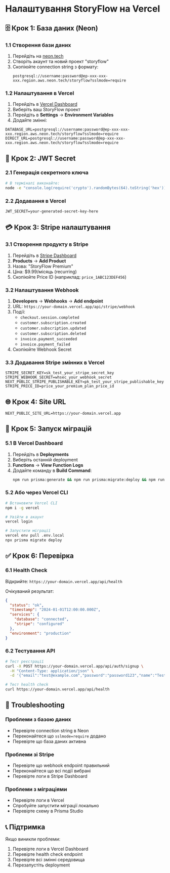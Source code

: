 # Налаштування StoryFlow на Vercel

## 🗄️ Крок 1: База даних (Neon)

### 1.1 Створення бази даних
1. Перейдіть на [neon.tech](https://neon.tech)
2. Створіть акаунт та новий проект "storyflow"
3. Скопіюйте connection string з формату:
   ```
   postgresql://username:password@ep-xxx-xxx-xxx.region.aws.neon.tech/storyflow?sslmode=require
   ```

### 1.2 Налаштування в Vercel
1. Перейдіть в [Vercel Dashboard](https://vercel.com/dashboard)
2. Виберіть ваш StoryFlow проект
3. Перейдіть в **Settings** → **Environment Variables**
4. Додайте змінні:

```
DATABASE_URL=postgresql://username:password@ep-xxx-xxx-xxx.region.aws.neon.tech/storyflow?sslmode=require
DIRECT_URL=postgresql://username:password@ep-xxx-xxx-xxx.region.aws.neon.tech/storyflow?sslmode=require
```

## 🔐 Крок 2: JWT Secret

### 2.1 Генерація секретного ключа
```bash
# В терміналі виконайте:
node -e "console.log(require('crypto').randomBytes(64).toString('hex'))"
```

### 2.2 Додавання в Vercel
```
JWT_SECRET=your-generated-secret-key-here
```

## 💳 Крок 3: Stripe налаштування

### 3.1 Створення продукту в Stripe
1. Перейдіть в [Stripe Dashboard](https://dashboard.stripe.com/)
2. **Products** → **Add Product**
3. Назва: "StoryFlow Premium"
4. Ціна: $9.99/місяць (recurring)
5. Скопіюйте Price ID (наприклад: `price_1ABC123DEF456`)

### 3.2 Налаштування Webhook
1. **Developers** → **Webhooks** → **Add endpoint**
2. URL: `https://your-domain.vercel.app/api/stripe/webhook`
3. Події:
   - `checkout.session.completed`
   - `customer.subscription.created`
   - `customer.subscription.updated`
   - `customer.subscription.deleted`
   - `invoice.payment_succeeded`
   - `invoice.payment_failed`
4. Скопіюйте Webhook Secret

### 3.3 Додавання Stripe змінних в Vercel
```
STRIPE_SECRET_KEY=sk_test_your_stripe_secret_key
STRIPE_WEBHOOK_SECRET=whsec_your_webhook_secret
NEXT_PUBLIC_STRIPE_PUBLISHABLE_KEY=pk_test_your_stripe_publishable_key
STRIPE_PRICE_ID=price_your_premium_plan_price_id
```

## 🌐 Крок 4: Site URL

```
NEXT_PUBLIC_SITE_URL=https://your-domain.vercel.app
```

## 🚀 Крок 5: Запуск міграцій

### 5.1 В Vercel Dashboard
1. Перейдіть в **Deployments**
2. Виберіть останній deployment
3. **Functions** → **View Function Logs**
4. Додайте команду в **Build Command**:
   ```bash
   npm run prisma:generate && npm run prisma:migrate:deploy && npm run build
   ```

### 5.2 Або через Vercel CLI
```bash
# Встановити Vercel CLI
npm i -g vercel

# Увійти в акаунт
vercel login

# Запустити міграції
vercel env pull .env.local
npx prisma migrate deploy
```

## ✅ Крок 6: Перевірка

### 6.1 Health Check
Відкрийте: `https://your-domain.vercel.app/api/health`

Очікуваний результат:
```json
{
  "status": "ok",
  "timestamp": "2024-01-01T12:00:00.000Z",
  "services": {
    "database": "connected",
    "stripe": "configured"
  },
  "environment": "production"
}
```

### 6.2 Тестування API
```bash
# Тест реєстрації
curl -X POST https://your-domain.vercel.app/api/auth/signup \
  -H "Content-Type: application/json" \
  -d '{"email":"test@example.com","password":"password123","name":"Test User"}'

# Тест health check
curl https://your-domain.vercel.app/api/health
```

## 🐛 Troubleshooting

### Проблеми з базою даних
- Перевірте connection string в Neon
- Переконайтеся що `sslmode=require` додано
- Перевірте що база даних активна

### Проблеми зі Stripe
- Перевірте що webhook endpoint правильний
- Переконайтеся що всі події вибрані
- Перевірте логи в Stripe Dashboard

### Проблеми з міграціями
- Перевірте логи в Vercel
- Спробуйте запустити міграції локально
- Перевірте схему в Prisma Studio

## 📞 Підтримка

Якщо виникли проблеми:
1. Перевірте логи в Vercel Dashboard
2. Перевірте health check endpoint
3. Перевірте всі змінні середовища
4. Перезапустіть deployment
